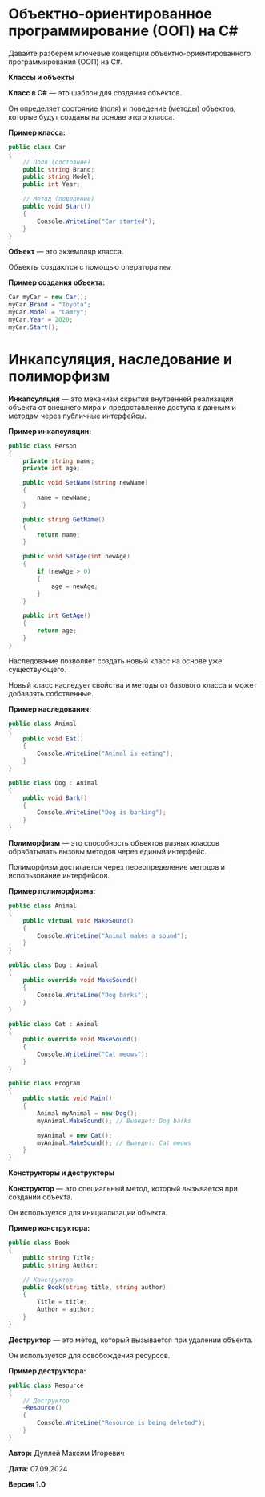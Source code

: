 # Объектно-ориентированное программирование (ООП) на C#

Давайте разберём ключевые концепции объектно-ориентированного программирования (ООП) на C#.

**Классы и объекты**

**Класс в C#** — это шаблон для создания объектов.

Он определяет состояние (поля) и поведение (методы) объектов, которые будут созданы на основе этого класса.

**Пример класса:**

```csharp
public class Car
{
    // Поля (состояние)
    public string Brand;
    public string Model;
    public int Year;

    // Метод (поведение)
    public void Start()
    {
        Console.WriteLine("Car started");
    }
}
```

**Объект** — это экземпляр класса.

Объекты создаются с помощью оператора `new`.

**Пример создания объекта:**

```csharp
Car myCar = new Car();
myCar.Brand = "Toyota";
myCar.Model = "Camry";
myCar.Year = 2020;
myCar.Start();
```

Инкапсуляция, наследование и полиморфизм
========================================
**Инкапсуляция** — это механизм скрытия внутренней реализации объекта от внешнего мира и предоставление доступа к данным и методам через публичные интерфейсы.

**Пример инкапсуляции:**

```csharp
public class Person
{
    private string name;
    private int age;

    public void SetName(string newName)
    {
        name = newName;
    }

    public string GetName()
    {
        return name;
    }

    public void SetAge(int newAge)
    {
        if (newAge > 0)
        {
            age = newAge;
        }
    }

    public int GetAge()
    {
        return age;
    }
}
```

Наследование позволяет создать новый класс на основе уже существующего.

Новый класс наследует свойства и методы от базового класса и может добавлять собственные.

**Пример наследования:**

```csharp
public class Animal
{
    public void Eat()
    {
        Console.WriteLine("Animal is eating");
    }
}

public class Dog : Animal
{
    public void Bark()
    {
        Console.WriteLine("Dog is barking");
    }
}
```

**Полиморфизм** — это способность объектов разных классов обрабатывать вызовы методов через единый интерфейс.

Полиморфизм достигается через переопределение методов и использование интерфейсов.

**Пример полиморфизма:**

```csharp
public class Animal
{
    public virtual void MakeSound()
    {
        Console.WriteLine("Animal makes a sound");
    }
}

public class Dog : Animal
{
    public override void MakeSound()
    {
        Console.WriteLine("Dog barks");
    }
}

public class Cat : Animal
{
    public override void MakeSound()
    {
        Console.WriteLine("Cat meows");
    }
}

public class Program
{
    public static void Main()
    {
        Animal myAnimal = new Dog();
        myAnimal.MakeSound(); // Выведет: Dog barks

        myAnimal = new Cat();
        myAnimal.MakeSound(); // Выведет: Cat meows
    }
}
```

**Конструкторы и деструкторы**

**Конструктор** — это специальный метод, который вызывается при создании объекта.

Он используется для инициализации объекта.

**Пример конструктора:**

```csharp
public class Book
{
    public string Title;
    public string Author;

    // Конструктор
    public Book(string title, string author)
    {
        Title = title;
        Author = author;
    }
}
```

**Деструктор** — это метод, который вызывается при удалении объекта.

Он используется для освобождения ресурсов.

**Пример деструктора:**

```csharp
public class Resource
{
    // Деструктор
    ~Resource()
    {
        Console.WriteLine("Resource is being deleted");
    }
}
```



**Автор:** Дуплей Максим Игоревич

**Дата:** 07.09.2024

**Версия 1.0**